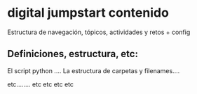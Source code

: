 # digital jumpstart contenido
Estructura de navegación, tópicos, actividades y retos + config

## Definiciones, estructura, etc:
El script python ....
La estructura de carpetas y filenames.... 

etc........
etc
etc
etc
etc
